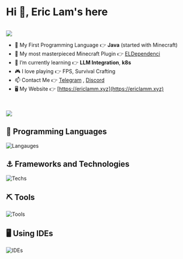 # Hi 👋, Eric Lam's here
<!-- hidden -->
<img height="1" width="1" src="https://komarev.com/ghpvc/?username=eric2788&label=Profile%20views&color=0e75b6&style=flat" alt="eric2788" />
<p align="left"><img src="https://github-stats-alpha.vercel.app/api?username=eric2788&show_icons=true&count_private=true"></img></p>

- 👶 My First Programming Language 👉 **Java** (started with Minecraft)
- 👯 My most masterpieced Minecraft Plugin 👉 [ELDependenci](https://github.com/eldependenci)
- 🌱 I’m currently learning 👉 **LLM Integration**, **k8s**
- 🎮 I love playing 👉 FPS, Survival Crafting 
- 📫 Contact Me 👉 [Telegram](https://t.me/eric1008818) , [Discord](https://discord.gg/Mt6jP4r)
- 🖥 My Website 👉 [https://ericlamm.xyz](https://ericlamm.xyz)

<br>
<p><img src="https://github-readme-stats.vercel.app/api/top-langs?username=eric2788&show_icons=true&locale=en&layout=compact&hide=html"></img></p>

## 📌 Programming Languages

![Langauges](https://go-skill-icons.vercel.app/api/icons?i=java,cs,python,js,ts,go,dart,html,css,kotlin&perline=10&titles=true)

## ⚓ Frameworks and Technologies

![Techs](https://go-skill-icons.vercel.app/api/icons?i=regex,jquery,tailwindcss,android,flutter,react,vuejs,vuetify,materialui,playwright,wasm,dotnet,spring,expressjs&perline=10&titles=true)
  
## ⛏ Tools

![Tools](https://go-skill-icons.vercel.app/api/icons?i=docker,helm,git,github,gitlab,githubactions,jenkins,githubcopilot,nginx,firebase,linux,bash,mongodb,mysql,postgres,redis,webpack,npm,pnpm,maven,gradle&perline=10&titles=true)
  
## 🖥️ Using IDEs

![IDEs](https://go-skill-icons.vercel.app/api/icons?i=idea,vscode,visualstudio,androidstudio&perline=10&titles=true)
